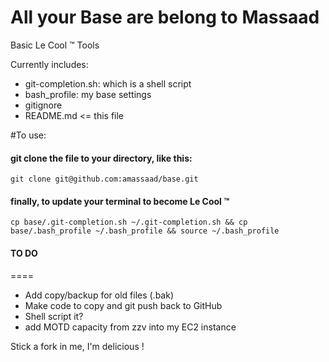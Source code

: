All your Base are belong to Massaad
====

Basic Le Cool &trade; Tools

Currently includes:
* git-completion.sh: which is a shell script
* bash_profile: my base settings 
* gitignore
* README.md  <= this file

#To use:

#### git clone the file to your directory, like this:
`git clone git@github.com:amassaad/base.git`

#### finally, to update your terminal to become Le Cool &trade;
`cp base/.git-completion.sh ~/.git-completion.sh &&
cp base/.bash_profile ~/.bash_profile &&
source ~/.bash_profile`

#### TO DO
====
* Add copy/backup for old files (.bak)
* Make code to copy and git push back to GitHub 
* Shell script it?
* add MOTD capacity from zzv into my EC2 instance

Stick a fork in me, I'm delicious ! 
